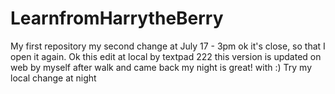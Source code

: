# LearnfromHarrytheBerry
My first repository
my second change at July 17 - 3pm
ok it's close, so that I open it again.
Ok this edit at local by textpad 222
this version is updated on web by myself
after walk and came back
my night is great! with :)
Try my local change at night